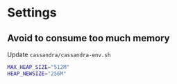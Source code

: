 # Settings

## Avoid to consume too much memory

Update `cassandra/cassandra-env.sh`

```bash
MAX_HEAP_SIZE="512M"
HEAP_NEWSIZE="256M"
```
